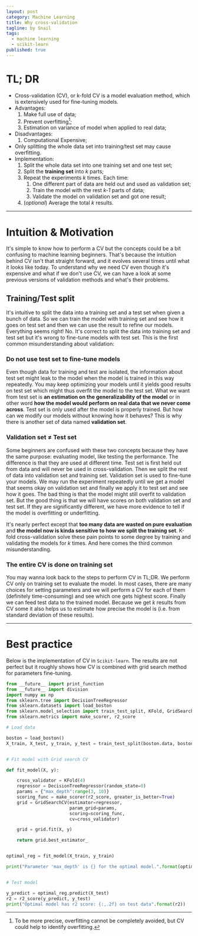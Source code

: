 ```yaml
---
layout: post
category: Machine Learning
title: Why cross-validation
tagline: by Snail
tags: 
  - machine learning
  - scikit-learn
published: true
---
```

# TL; DR

* Cross-validation (CV), or k-fold CV is a model evaluation method, which is extensively used for fine-tuning models.
* Advantages: 
    1. Make full use of data; 
    2. Prevent overfitting[^1];
    3. Estimation on variance of model when applied to real data;
* Disadvantages: 
    1. Computational Expensive;
* Only splitting the whole data set into training/test set may cause overfitting.
* Implementation:
    1. Split the whole data set into one training set and one test set;
    2. Split the **training set** into *k* parts; 
    3. Repeat the experiments *k* times. Each time: 
        1. One different part of data are held out and used as validation set;
        2. Train the model with the rest *k-1* parts of data;
        3. Validate the model on validation set and got one result;
    4. (*optional*) Average the total *k* results. 

[^1]: To be more precise, overfitting cannot be completely avoided, but CV could help to identify overfitting.

---

# Intuition & Motivation


It's simple to know how to perform a CV but the concepts could be a bit confusing to machine learning beginners. 
That's because the intuition behind CV isn't that straight forward, and it evolves several times until what it looks like today.
To understand why we need CV even though it's expensive and what if we don't use CV, we can have a look at some previous versions of validation methods and what's their problems.

## Training/Test split

It's intuitive to split the data into a training set and a test set when given a bunch of data. So we can train the model with training set and see how it goes on test set and then we can use the result to refine our models. Everything seems right! No. It's correct to split the data into training set and test set but it's wrong to fine-tune models with test set. This is the first common misunderstanding about validation: 

### Do not use test set to fine-tune models 

Even though data for training and test are isolated, the information about test set might leak to the model when the model is trained in this way repeatedly. You may keep optimizing your models until it yields good results on test set which might thus overfit the model to the test set. What we want from test set is **an estimation on the generalizability of the model** or in other word **how the model would perform on real data that we never come across**. Test set is only used after the model is properly trained. But how can we modify our models without knowing how it behaves? This is why there is another set of data named **validation set**.  


### Validation set ≠ Test set

Some beginners are confused with these two concepts because they have the same purpose: evaluating model, like testing the performance. The difference is that they are used at different time. Test set is first held out from data and will never be used in cross-validation. Then we split the rest of data into validation set and training set. Validation set is used to fine-tune your models. We may run the experiment repeatedly until we get a model that seems okay on validation set and finally we apply it to test set and see how it goes. The bad thing is that the model might still overfit to validation set. But the good thing is that we will have scores on both validation set and test set. If they are significantly different, we have more evidence to tell if the model is overfitting or underfitting.

It's nearly perfect except that **too many data are wasted on pure evaluation** and **the model now is kinda sensitive to how we split the training set**. K-fold cross-validation solve these pain points to some degree by training and validating the models for *k* times. And here comes the third common misunderstanding.


### The entire CV is done on training set

You may wanna look back to the steps to perform CV in TL;DR. We perform CV only on training set to evaluate the model. In most cases, there are many choices for setting parameters and we will perform a CV for each of them (definitely time-consuming) and see which one gets highest score. Finally we can feed test data to the trained model. Because we get *k* results from CV some it also helps us to estimate how precise the model is (i.e. from standard deviation of these results).

---

# Best practice 

Below is the implementation of CV in `Scikit-learn`. The results are not perfect but it roughly shows how CV is combined with grid search method for parameters fine-tuning.


~~~python
from __future__ import print_function
from __future__ import division
import numpy as np
from sklearn.tree import DecisionTreeRegressor
from sklearn.datasets import load_boston
from sklearn.model_selection import train_test_split, KFold, GridSearchCV
from sklearn.metrics import make_scorer, r2_score

# Load data

boston = load_boston()
X_train, X_test, y_train, y_test = train_test_split(boston.data, boston.target, test_size=0.2)


# Fit model with Grid search CV

def fit_model(X, y):

    cross_validator = KFold(4)    
    regressor = DecisionTreeRegressor(random_state=0)
    params = {"max_depth":range(3, 10)}
    scoring_func = make_scorer(r2_score, greater_is_better=True)
    grid = GridSearchCV(estimator=regressor,  
                        param_grid=params, 
                        scoring=scoring_func, 
                        cv=cross_validator)

    grid = grid.fit(X, y)

    return grid.best_estimator_


optimal_reg = fit_model(X_train, y_train)

print("Parameter 'max_depth' is {} for the optimal model.".format(optimal_reg.get_params()['max_depth']))


# Test model 

y_predict = optimal_reg.predict(X_test)
r2 = r2_score(y_predict, y_test)
print("Optimal model has r2 score: {:,.2f} on test data".format(r2))
~~~